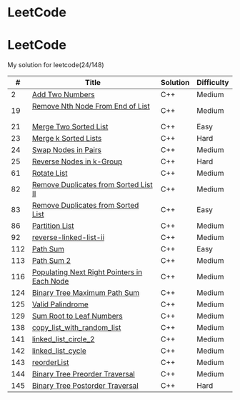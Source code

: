 # LeetCode


# LeetCode

My solution for leetcode(24/148)

| # | Title | Solution | Difficulty |
|---|-------|----------|------------|
| 2   | [Add Two Numbers](https://leetcode.com/problems/add-two-numbers/)  | C++  | Medium
| 19  | [Remove Nth Node From End of List](https://leetcode.com/problems/remove-nth-node-from-end-of-list/)           | C++  | Medium
| 21  | [Merge Two Sorted List](https://leetcode.com/problems/merge-two-sorted-lists/)  | C++  | Easy
| 23  | [Merge k Sorted Lists](https://leetcode.com/problems/merge-k-sorted-lists/)           | C++  | Hard
| 24  | [Swap Nodes in Pairs](https://leetcode.com/problems/swap-nodes-in-pairs/)           | C++  | Medium
| 25  | [Reverse Nodes in k-Group](https://leetcode.com/problems/reverse-nodes-in-k-group/)           | C++  | Hard
| 61  | [Rotate List](https://leetcode.com/problems/rotate-list/)           | C++  | Medium 
| 82  | [Remove Duplicates from Sorted List II](https://leetcode.com/problems/remove-duplicates-from-sorted-list-ii)          | C++  | Medium 
| 83  | [Remove Duplicates from Sorted List](https://leetcode.com/problems/remove-duplicates-from-sorted-list)          | C++  | Easy
| 86  | [Partition List](https://leetcode.com/problems/partition-list/)          | C++  | Medium 
| 92  | [reverse-linked-list-ii](https://leetcode.com/problems/reverse-linked-list-ii)          | C++  | Medium 
| 112 | [Path Sum](https://leetcode.com/problems/path-sum/) | C++  | Easy
| 113 | [Path Sum 2](https://leetcode.com/problems/path-sum-ii/) | C++  | Medium
| 116 | [Populating Next Right Pointers in Each Node](https://leetcode.com/problems/populating-next-right-pointers-in-each-node/) | C++  | Medium
| 124 | [Binary Tree Maximum Path Sum](https://leetcode.com/problems/binary-tree-maximum-path-sum/) | C++  | Medium
| 125 | [Valid Palindrome](https://leetcode.com/problems/valid-palindrome/) | C++  | Medium
| 129 | [Sum Root to Leaf Numbers](https://leetcode.com/problems/sum-root-to-leaf-numbers/) | C++  | Medium
| 138 | [copy_list_with_random_list](https://leetcode.com/problems/copy-list-with-random-pointer/) | C++  | Medium
| 141 | [linked_list_circle_2](https://leetcode.com/problems/linked-list-cycle-ii/)  | C++  | Medium
| 142 | [linked_list_cycle](https://leetcode.com/problems/linked-list-cycle/)     | C++  | Medium
| 143 | [reorderList](https://leetcode.com/problems/reorder-list/) | C++  | Medium 
| 144 | [Binary Tree Preorder Traversal](https://leetcode.com/problems/binary-tree-preorder-traversal/) | C++  | Medium 
| 145 | [Binary Tree Postorder Traversal](https://leetcode.com/problems/binary-tree-postorder-traversal/) | C++  | Hard
